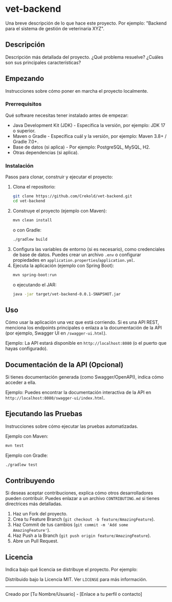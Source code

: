 # vet-backend

Una breve descripción de lo que hace este proyecto. Por ejemplo: "Backend para el sistema de gestión de veterinaria XYZ".

## Descripción

Descripción más detallada del proyecto. ¿Qué problema resuelve? ¿Cuáles son sus principales características?

## Empezando

Instrucciones sobre cómo poner en marcha el proyecto localmente.

### Prerrequisitos

Qué software necesitas tener instalado antes de empezar:

*   Java Development Kit (JDK) - Especifica la versión, por ejemplo: JDK 17 o superior.
*   Maven o Gradle - Especifica cuál y la versión, por ejemplo: Maven 3.8+ / Gradle 7.0+.
*   Base de datos (si aplica) - Por ejemplo: PostgreSQL, MySQL, H2.
*   Otras dependencias (si aplica).

### Instalación

Pasos para clonar, construir y ejecutar el proyecto:

1.  Clona el repositorio:
    ```bash
    git clone https://github.com/Crekold/vet-backend.git
    cd vet-backend
    ```
2.  Construye el proyecto (ejemplo con Maven):
    ```bash
    mvn clean install
    ```
    o con Gradle:
    ```bash
    ./gradlew build
    ```
3.  Configura las variables de entorno (si es necesario), como credenciales de base de datos. Puedes crear un archivo `.env` o configurar propiedades en `application.properties`/`application.yml`.
4.  Ejecuta la aplicación (ejemplo con Spring Boot):
    ```bash
    mvn spring-boot:run
    ```
    o ejecutando el JAR:
    ```bash
    java -jar target/vet-backend-0.0.1-SNAPSHOT.jar
    ```

## Uso

Cómo usar la aplicación una vez que está corriendo. Si es una API REST, menciona los endpoints principales o enlaza a la documentación de la API (por ejemplo, Swagger UI en `/swagger-ui.html`).

Ejemplo:
La API estará disponible en `http://localhost:8080` (o el puerto que hayas configurado).

## Documentación de la API (Opcional)

Si tienes documentación generada (como Swagger/OpenAPI), indica cómo acceder a ella.

Ejemplo:
Puedes encontrar la documentación interactiva de la API en `http://localhost:8080/swagger-ui/index.html`.

## Ejecutando las Pruebas

Instrucciones sobre cómo ejecutar las pruebas automatizadas.

Ejemplo con Maven:
```bash
mvn test
```
Ejemplo con Gradle:
```bash
./gradlew test
```

## Contribuyendo

Si deseas aceptar contribuciones, explica cómo otros desarrolladores pueden contribuir. Puedes enlazar a un archivo `CONTRIBUTING.md` si tienes directrices más detalladas.

1.  Haz un Fork del proyecto.
2.  Crea tu Feature Branch (`git checkout -b feature/AmazingFeature`).
3.  Haz Commit de tus cambios (`git commit -m 'Add some AmazingFeature'`).
4.  Haz Push a la Branch (`git push origin feature/AmazingFeature`).
5.  Abre un Pull Request.

## Licencia

Indica bajo qué licencia se distribuye el proyecto. Por ejemplo:

Distribuido bajo la Licencia MIT. Ver `LICENSE` para más información.

---

Creado por [Tu Nombre/Usuario] - [Enlace a tu perfil o contacto]
